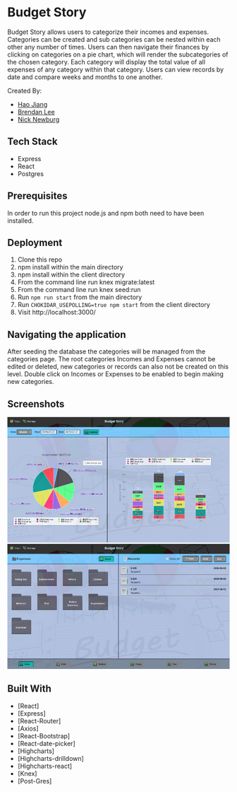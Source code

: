 # Budget Story
Budget Story allows users to categorize their incomes and expenses. Categories can be created and sub categories can be nested within each other any number of times. Users can then navigate their finances by clicking on categories on a pie chart, which will render the subcategories of the chosen category. Each category will display the total value of all expenses of any category within that category. Users can view records by date and compare weeks and months to one another.

Created By:
* [Hao Jiang](https://github.com/HaoJiang0201)
* [Brendan Lee](https://github.com/boksul)
* [Nick Newburg](https://github.com/nnewburg)

## Tech Stack
* Express
* React
* Postgres


## Prerequisites
In order to run this project node.js and npm both need to have been installed.

## Deployment
1. Clone this repo
2. npm install within the main directory
3. npm install within the client directory
4. From the command line run knex migrate:latest
5. From the command line run knex seed:run
6. Run `npm run start` from the main directory
8. Run `CHOKIDAR_USEPOLLING=true npm start` from the client directory
9. Visit http://localhost:3000/

## Navigating the application

After seeding the database the categories will be managed from the categories page. The root categories Incomes and Expenses cannot be edited or deleted, new categories or records can also not be created on this level. Double click on Incomes or Expenses to be enabled to begin making new categories.

## Screenshots
![Screenshot of Budgestory](https://github.com/HaoJiang0201/LHL-P6-Budgestory/blob/master/doc/Budget%20Story%20Track%20Page.jpg?raw=true)
![Screenshot of Budgestory](https://github.com/HaoJiang0201/LHL-P6-Budgestory/blob/master/doc/Budget%20Story%20Manage%20Page.jpg?raw=true)

## Built With
* [React]
* [Express]
* [React-Router]
* [Axios]
* [React-Bootstrap]
* [React-date-picker]
* [Highcharts]
* [Highcharts-drilldown]
* [Highcharts-react]
* [Knex]
* [Post-Gres]

